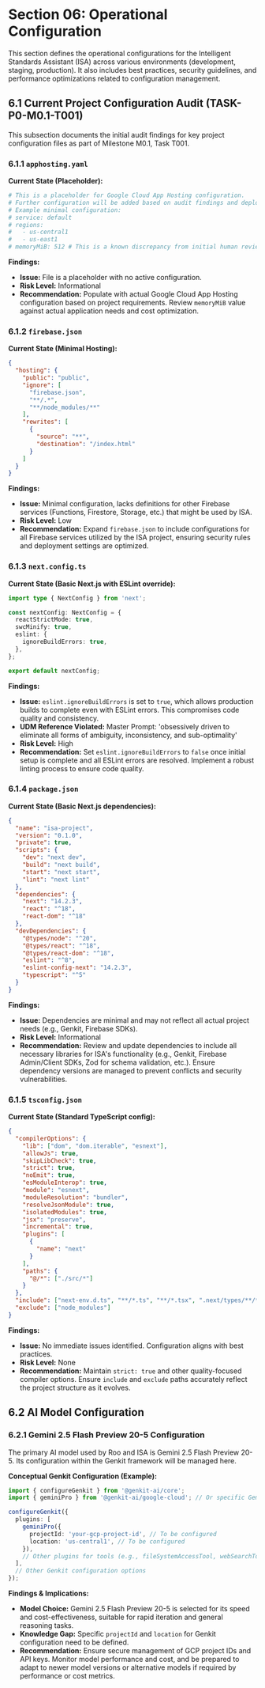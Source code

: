 # Section 06: Operational Configuration

This section defines the operational configurations for the Intelligent Standards Assistant (ISA) across various environments (development, staging, production). It also includes best practices, security guidelines, and performance optimizations related to configuration management.

## 6.1 Current Project Configuration Audit (TASK-P0-M0.1-T001)

This subsection documents the initial audit findings for key project configuration files as part of Milestone M0.1, Task T001.

### 6.1.1 `apphosting.yaml`

**Current State (Placeholder):**
```yaml
# This is a placeholder for Google Cloud App Hosting configuration.
# Further configuration will be added based on audit findings and deployment needs.
# Example minimal configuration:
# service: default
# regions:
#   - us-central1
#   - us-east1
# memoryMiB: 512 # This is a known discrepancy from initial human review, will be audited.
```

**Findings:**
- **Issue:** File is a placeholder with no active configuration.
- **Risk Level:** Informational
- **Recommendation:** Populate with actual Google Cloud App Hosting configuration based on project requirements. Review `memoryMiB` value against actual application needs and cost optimization.

### 6.1.2 `firebase.json`

**Current State (Minimal Hosting):**
```json
{
  "hosting": {
    "public": "public",
    "ignore": [
      "firebase.json",
      "**/.*",
      "**/node_modules/**"
    ],
    "rewrites": [
      {
        "source": "**",
        "destination": "/index.html"
      }
    ]
  }
}
```

**Findings:**
- **Issue:** Minimal configuration, lacks definitions for other Firebase services (Functions, Firestore, Storage, etc.) that might be used by ISA.
- **Risk Level:** Low
- **Recommendation:** Expand `firebase.json` to include configurations for all Firebase services utilized by the ISA project, ensuring security rules and deployment settings are optimized.

### 6.1.3 `next.config.ts`

**Current State (Basic Next.js with ESLint override):**
```typescript
import type { NextConfig } from 'next';

const nextConfig: NextConfig = {
  reactStrictMode: true,
  swcMinify: true,
  eslint: {
    ignoreBuildErrors: true,
  },
};

export default nextConfig;
```

**Findings:**
- **Issue:** `eslint.ignoreBuildErrors` is set to `true`, which allows production builds to complete even with ESLint errors. This compromises code quality and consistency.
- **UDM Reference Violated:** Master Prompt: 'obsessively driven to eliminate all forms of ambiguity, inconsistency, and sub-optimality'
- **Risk Level:** High
- **Recommendation:** Set `eslint.ignoreBuildErrors` to `false` once initial setup is complete and all ESLint errors are resolved. Implement a robust linting process to ensure code quality.

### 6.1.4 `package.json`

**Current State (Basic Next.js dependencies):**
```json
{
  "name": "isa-project",
  "version": "0.1.0",
  "private": true,
  "scripts": {
    "dev": "next dev",
    "build": "next build",
    "start": "next start",
    "lint": "next lint"
  },
  "dependencies": {
    "next": "14.2.3",
    "react": "^18",
    "react-dom": "^18"
  },
  "devDependencies": {
    "@types/node": "^20",
    "@types/react": "^18",
    "@types/react-dom": "^18",
    "eslint": "^8",
    "eslint-config-next": "14.2.3",
    "typescript": "^5"
  }
}
```

**Findings:**
- **Issue:** Dependencies are minimal and may not reflect all actual project needs (e.g., Genkit, Firebase SDKs).
- **Risk Level:** Informational
- **Recommendation:** Review and update dependencies to include all necessary libraries for ISA's functionality (e.g., Genkit, Firebase Admin/Client SDKs, Zod for schema validation, etc.). Ensure dependency versions are managed to prevent conflicts and security vulnerabilities.

### 6.1.5 `tsconfig.json`

**Current State (Standard TypeScript config):**
```json
{
  "compilerOptions": {
    "lib": ["dom", "dom.iterable", "esnext"],
    "allowJs": true,
    "skipLibCheck": true,
    "strict": true,
    "noEmit": true,
    "esModuleInterop": true,
    "module": "esnext",
    "moduleResolution": "bundler",
    "resolveJsonModule": true,
    "isolatedModules": true,
    "jsx": "preserve",
    "incremental": true,
    "plugins": [
      {
        "name": "next"
      }
    ],
    "paths": {
      "@/*": ["./src/*"]
    }
  },
  "include": ["next-env.d.ts", "**/*.ts", "**/*.tsx", ".next/types/**/*.ts"],
  "exclude": ["node_modules"]
}
```

**Findings:**
- **Issue:** No immediate issues identified. Configuration aligns with best practices.
- **Risk Level:** None
- **Recommendation:** Maintain `strict: true` and other quality-focused compiler options. Ensure `include` and `exclude` paths accurately reflect the project structure as it evolves.

## 6.2 AI Model Configuration

### 6.2.1 Gemini 2.5 Flash Preview 20-5 Configuration

The primary AI model used by Roo and ISA is Gemini 2.5 Flash Preview 20-5. Its configuration within the Genkit framework will be managed here.

**Conceptual Genkit Configuration (Example):**
```typescript
import { configureGenkit } from '@genkit-ai/core';
import { geminiPro } from '@genkit-ai/google-cloud'; // Or specific Gemini Flash import

configureGenkit({
  plugins: [
    geminiPro({
      projectId: 'your-gcp-project-id', // To be configured
      location: 'us-central1', // To be configured
    }),
    // Other plugins for tools (e.g., fileSystemAccessTool, webSearchTool)
  ],
  // Other Genkit configuration options
});
```

**Findings & Implications:**
- **Model Choice:** Gemini 2.5 Flash Preview 20-5 is selected for its speed and cost-effectiveness, suitable for rapid iteration and general reasoning tasks.
- **Knowledge Gap:** Specific `projectId` and `location` for Genkit configuration need to be defined.
- **Recommendation:** Ensure secure management of GCP project IDs and API keys. Monitor model performance and cost, and be prepared to adapt to newer model versions or alternative models if required by performance or cost metrics.